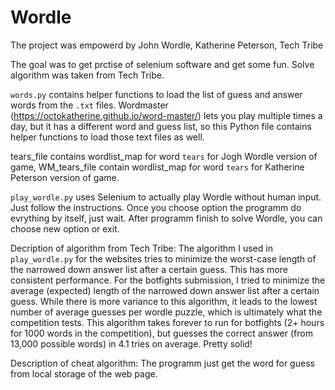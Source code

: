 # Wordle

The project was empowerd by John Wordle, Katherine Peterson, Tech Tribe

The goal was to get prctise of selenium software and get some fun.
Solve algorithm was taken from Tech Tribe. 

`words.py` contains helper functions to load the list of guess and answer words from the `.txt` files. Wordmaster (https://octokatherine.github.io/word-master/) lets you play multiple times a day, but it has a different word and guess list, so this Python file contains helper functions to load those text files as well.

tears_file contains wordlist_map for word `tears` for Jogh Wordle version of game, WM_tears_file contain wordlist_map for word `tears` for Katherine Peterson version of game.

`play_wordle.py` uses Selenium to actually play Wordle without human input. Just follow the instructions. Once you choose option the programm do evrything by itself, just wait. After programm finish to solve Wordle, you can choose new option or exit.

Decription of algorithm from Tech Tribe:
    The algorithm I used in `play_wordle.py` for the websites tries to minimize the worst-case length of the narrowed down answer list after a certain guess. This has more consistent performance. For the botfights submission, I tried to minimize the average (expected) length of the narrowed down answer list after a certain guess. While there is more variance to this algorithm, it leads to the lowest number of average guesses per wordle puzzle, which is ultimately what the competition tests. This algorithm takes forever to run for botfights (2+ hours for 1000 words in the competition), but guesses the correct answer (from 13,000 possible words) in 4.1 tries on average. Pretty solid!

Description of cheat algorithm:
    The programm just get the word for guess from local storage of the web page.
